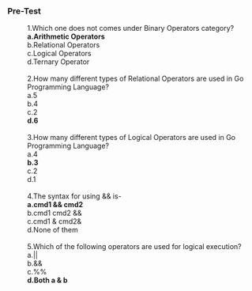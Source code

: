 ### <b>Pre-Test</b>
<dd>1.Which one does not comes under Binary Operators category?<br>
<b>a.Arithmetic Operators</b><br>
b.Relational Operators<br>
c.Logical Operators<br>
d.Ternary Operator<br></dd><br>
<dd>2.How many different types of Relational Operators are used in Go Programming Language?<br>
a.5<br>
b.4<br>
c.2<br>
<b>d.6</b><br></dd><br>
<dd>3.How many different types of Logical Operators are used in Go Programming Language?<br>
a.4<br>
<b>b.3</b><br>
c.2<br>
d.1<br></dd><br>
<dd>4.The syntax for using && is-<br>
<b>a.cmd1 && cmd2</b><br>
b.cmd1 cmd2 &&<br>
c.cmd1 & cmd2&<br>
d.None of them<br></dd><br>
<dd>5.Which of the following operators are used for logical execution?<br>
a.||<br>
b.&&<br>
c.%%<br>
<b>d.Both a & b</b><br></dd><br>